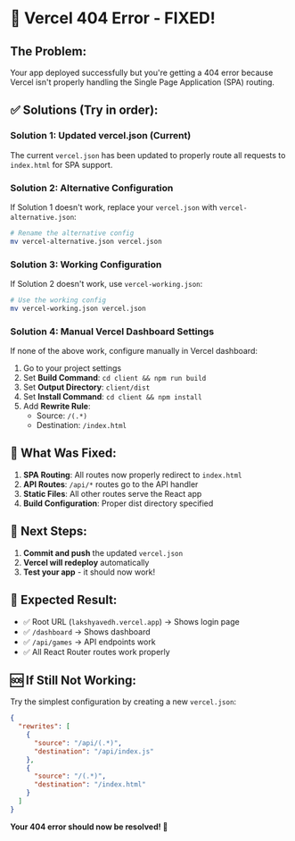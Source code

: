 # 🚨 Vercel 404 Error - FIXED!

## The Problem:
Your app deployed successfully but you're getting a 404 error because Vercel isn't properly handling the Single Page Application (SPA) routing.

## ✅ Solutions (Try in order):

### Solution 1: Updated vercel.json (Current)
The current `vercel.json` has been updated to properly route all requests to `index.html` for SPA support.

### Solution 2: Alternative Configuration
If Solution 1 doesn't work, replace your `vercel.json` with `vercel-alternative.json`:
```bash
# Rename the alternative config
mv vercel-alternative.json vercel.json
```

### Solution 3: Working Configuration
If Solution 2 doesn't work, use `vercel-working.json`:
```bash
# Use the working config
mv vercel-working.json vercel.json
```

### Solution 4: Manual Vercel Dashboard Settings
If none of the above work, configure manually in Vercel dashboard:

1. Go to your project settings
2. Set **Build Command**: `cd client && npm run build`
3. Set **Output Directory**: `client/dist`
4. Set **Install Command**: `cd client && npm install`
5. Add **Rewrite Rule**:
   - Source: `/(.*)`
   - Destination: `/index.html`

## 🔧 What Was Fixed:

1. **SPA Routing**: All routes now properly redirect to `index.html`
2. **API Routes**: `/api/*` routes go to the API handler
3. **Static Files**: All other routes serve the React app
4. **Build Configuration**: Proper dist directory specified

## 🚀 Next Steps:

1. **Commit and push** the updated `vercel.json`
2. **Vercel will redeploy** automatically
3. **Test your app** - it should now work!

## 🎯 Expected Result:

- ✅ Root URL (`lakshyavedh.vercel.app`) → Shows login page
- ✅ `/dashboard` → Shows dashboard
- ✅ `/api/games` → API endpoints work
- ✅ All React Router routes work properly

## 🆘 If Still Not Working:

Try the simplest configuration by creating a new `vercel.json`:
```json
{
  "rewrites": [
    {
      "source": "/api/(.*)",
      "destination": "/api/index.js"
    },
    {
      "source": "/(.*)",
      "destination": "/index.html"
    }
  ]
}
```

**Your 404 error should now be resolved! 🎉**